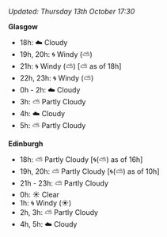 *Updated: Thursday 13th October 17:30*

**Glasgow**

* 18h: :cloud: Cloudy
* 19h, 20h: :cyclone: Windy (:partly_sunny:)
* 21h: :cyclone: Windy (:partly_sunny:) [:partly_sunny: as of 18h]
* 22h, 23h: :cyclone: Windy (:partly_sunny:)
* 0h - 2h: :cloud: Cloudy
* 3h: :partly_sunny: Partly Cloudy
* 4h: :cloud: Cloudy
* 5h: :partly_sunny: Partly Cloudy

**Edinburgh**

* 18h: :partly_sunny: Partly Cloudy [:cyclone:(:partly_sunny:) as of 16h]
* 19h, 20h: :partly_sunny: Partly Cloudy [:cyclone:(:partly_sunny:) as of 10h]
* 21h - 23h: :partly_sunny: Partly Cloudy
* 0h: :sunny: Clear
* 1h: :cyclone: Windy (:sunny:)
* 2h, 3h: :partly_sunny: Partly Cloudy
* 4h, 5h: :cloud: Cloudy
